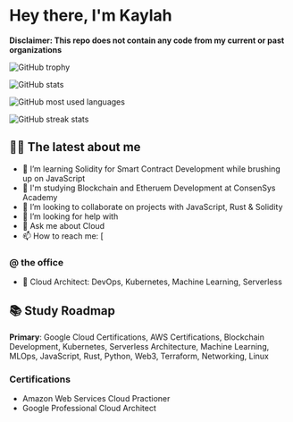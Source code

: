 # Hey there, I'm Kaylah

**Disclaimer: This repo does not contain any code from my current or past organizations**

![GitHub trophy](https://github-profile-trophy.vercel.app/?username=kylhgr&theme=onedark&margin-w=15&margin-h=15&column=7)

![GitHub stats](https://github-readme-stats.vercel.app/api/top-langs/?username=kylhgr&theme=onedark&layout=compact&langs_count=15&card_width=810)

![GitHub most used languages](https://github-readme-stats.vercel.app/api?username=kylhgr&show_icons=true&theme=onedark&width=810)

![GitHub streak stats](http://github-readme-streak-stats.herokuapp.com?user=kylhgr&theme=onedark)

<!-- ![GitHub profile views](https://komarev.com/ghpvc/?username=kylhgry&label=Profile%20views&color=0e75b6&style=flat) -->

## 👨‍💻 The latest about me 

- 🔭 I’m learning Solidity for Smart Contract Development while brushing up on JavaScript
- 🏫 I'm studying Blockchain and Etheruem Development at ConsenSys Academy 
- 👯 I’m looking to collaborate on projects with JavaScript, Rust & Solidity
- 🤔 I’m looking for help with 
- 💬 Ask me about Cloud 
- 📫 How to reach me: [

### @ the office 

- 👾 Cloud Architect: DevOps, Kubernetes, Machine Learning, Serverless

## 📚 Study Roadmap 

**Primary**: Google Cloud Certifications, AWS Certifications, Blockchain Development, Kubernetes, Serverless Architecture, Machine Learning, MLOps, JavaScript, Rust, Python, Web3, Terraform, Networking, Linux

### Certifications

- Amazon Web Services Cloud Practioner
- Google Professional Cloud Architect

<!--             
 
- 🔭 I’m currently working on ...
- 🌱 I’m currently learning ...
- 👯 I’m looking to collaborate on ...
- 🤔 I’m looking for help with ...
- 💬 Ask me about ...
- 📫 How to reach me: ...
- 😄 Pronouns: ...
- ⚡ Fun fact: ...
-->
